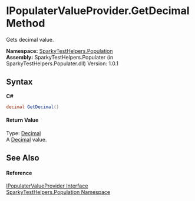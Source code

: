 # IPopulaterValueProvider.GetDecimal Method 
 

Gets decimal value.

**Namespace:**&nbsp;<a href="N_SparkyTestHelpers_Population.md">SparkyTestHelpers.Population</a><br />**Assembly:**&nbsp;SparkyTestHelpers.Populater (in SparkyTestHelpers.Populater.dll) Version: 1.0.1

## Syntax

**C#**<br />
``` C#
decimal GetDecimal()
```


#### Return Value
Type: <a href="http://msdn2.microsoft.com/en-us/library/1k2e8atx" target="_blank">Decimal</a><br />A <a href="http://msdn2.microsoft.com/en-us/library/1k2e8atx" target="_blank">Decimal</a> value.

## See Also


#### Reference
<a href="T_SparkyTestHelpers_Population_IPopulaterValueProvider.md">IPopulaterValueProvider Interface</a><br /><a href="N_SparkyTestHelpers_Population.md">SparkyTestHelpers.Population Namespace</a><br />
